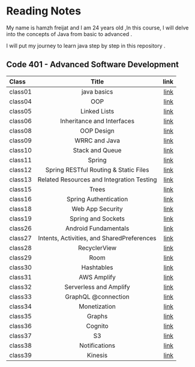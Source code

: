 # Reading Notes
My name is hamzh freijat and I am 24 years old ,In this course, I will delve into the concepts of Java from basic to advanced . 

I will put my journey to learn java step by step in this repository . 

## Code 401 - Advanced Software Development


| Class   |                                                      Title                                                       |                                                                 link |
|:--------|:----------------------------------------------------------------------------------------------------------------:|---------------------------------------------------------------------:|
| class01 |                                                   java basics                                                    | [link](https://hamzhfreajat.github.io/reading-notes/java401/class01) |
| class04 |                                                       OOP                                                        | [link](https://hamzhfreajat.github.io/reading-notes/java401/class04) |
| class05 |                                                   Linked Lists                                                   | [link](https://hamzhfreajat.github.io/reading-notes/java401/class05) |
| class06 |                                            Inheritance and Interfaces                                            | [link](https://hamzhfreajat.github.io/reading-notes/java401/class06) |
| class08 |                                                    OOP Design                                                    | [link](https://hamzhfreajat.github.io/reading-notes/java401/class08) |
| class09 |                                                  WRRC and Java                                                   | [link](https://hamzhfreajat.github.io/reading-notes/java401/class09) |
| class10 |                                                 Stack and Queue                                                  | [link](https://hamzhfreajat.github.io/reading-notes/java401/class10) |
| class11 |                                                      Spring                                                      | [link](https://hamzhfreajat.github.io/reading-notes/java401/class11) |
| class12 |                                      Spring RESTful Routing & Static Files                                       | [link](https://hamzhfreajat.github.io/reading-notes/java401/class12) |
| class13 |                                    Related Resources and Integration Testing                                     | [link](https://hamzhfreajat.github.io/reading-notes/java401/class13) |
| class15 |                                                      Trees                                                       | [link](https://hamzhfreajat.github.io/reading-notes/java401/class15) |
| class16 |                                              Spring Authentication                                               | [link](https://hamzhfreajat.github.io/reading-notes/java401/class16) |
| class18 |                                                 Web App Security                                                 | [link](https://hamzhfreajat.github.io/reading-notes/java401/class18) |
| class19 |                                                Spring and Sockets                                                | [link](https://hamzhfreajat.github.io/reading-notes/java401/class19) |
| class26 |                                               Android Fundamentals                                               | [link](https://hamzhfreajat.github.io/reading-notes/java401/class26) |
| class27 |                                    Intents, Activities, and SharedPreferences                                    | [link](https://hamzhfreajat.github.io/reading-notes/java401/class27) |
| class28 |                                                   RecyclerView                                                   | [link](https://hamzhfreajat.github.io/reading-notes/java401/class28) |
| class29 |                                                       Room                                                       | [link](https://hamzhfreajat.github.io/reading-notes/java401/class29) |
| class30 |                                                    Hashtables                                                    | [link](https://hamzhfreajat.github.io/reading-notes/java401/class30) |
| class31 |                                                   AWS Amplify                                                    | [link](https://hamzhfreajat.github.io/reading-notes/java401/class31) |
| class32 |                                              Serverless and Amplify                                              | [link](https://hamzhfreajat.github.io/reading-notes/java401/class32) |
| class33 |                                               GraphQL @connection                                                | [link](https://hamzhfreajat.github.io/reading-notes/java401/class33) |
| class34 |                                                   Monetization                                                   | [link](https://hamzhfreajat.github.io/reading-notes/java401/class34) |
| class35 |                                                      Graphs                                                      | [link](https://hamzhfreajat.github.io/reading-notes/java401/class35) |
| class36 |                                                     Cognito                                                      | [link](https://hamzhfreajat.github.io/reading-notes/java401/class36) |
| class37 |                                                        S3                                                        | [link](https://hamzhfreajat.github.io/reading-notes/java401/class37) |
| class38 |                                                  Notifications                                                   | [link](https://hamzhfreajat.github.io/reading-notes/java401/class38) |
| class39 |                                                     Kinesis                                                      | [link](https://hamzhfreajat.github.io/reading-notes/java401/class39) |


